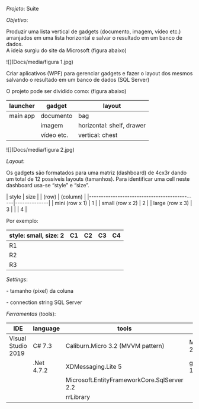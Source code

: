 *Projeto*: Suite

*Objetivo*:

Produzir uma lista vertical de gadgets (documento, imagem, vídeo etc.)
arranjados em uma lista horizontal e salvar o resultado em um banco de dados.  
A ideia surgiu do site da Microsoft (figura abaixo)

![](Docs/media/figura 1.jpg)

Criar aplicativos (WPF) para gerenciar gadgets e fazer o layout dos mesmos
salvando o resultado em um banco de dados (SQL Server)

O projeto pode ser dividido como: (figura abaixo)

| launcher | gadget                    | layout                                      |
|----------|---------------------------|---------------------------------------------|
| main app | documento                 | bag                                         |
|          | imagem                    | horizontal: shelf, drawer                   |
|          | vídeo etc.                | vertical: chest                             |

![](Docs/media/figura 2.jpg)

*Layout*:

Os gadgets são formatados para uma matriz (dashboard) de 4cx3r dando um total de
12 possíveis layouts (tamanhos). Para identificar uma cell neste dashboard
usa-se “style” e “size”.

| style                                        | size         |
| (row)                                        | (column)     |
|----------------------------------------------|--------------|
| mini (row x 1)                               | 1            |
| small (row x 2)                              | 2            |
| large (row x 3)                              | 3            |
|                                              | 4            |

Por exemplo:

| style: small, size: 2 | C1 | C2 | C3 | C4 |
|-----------------------|----|----|----|----|
| R1                    |    |    |    |    |
| R2                    |    |    |    |    |
| R3                    |    |    |    |    |

*Settings*:

\- tamanho (pixel) da coluna

\- connection string SQL Server

*Ferramentas* (tools):

| IDE                | language          | tools                                                                                                   | UI                                            |
|--------------------|-------------------|---------------------------------------------------------------------------------------------------------|-----------------------------------------------|
| Visual Studio 2019 | C\# 7.3           | Caliburn.Micro 3.2 (MVVM pattern)                                                                       | MaterialDesignThemes 2.5                      |
|                    | .Net 4.7.2        | XDMessaging.Lite 5                                                                                      | gong-wpf-dragdrop 1.1                         |
|                    |                   | Microsoft.EntityFrameworkCore.SqlServer 2.2                                                             |                                               |
|                    |                   | rrLibrary                                                                                               |                                               |
